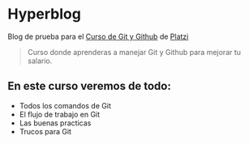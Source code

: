 # Hyperblog
Blog de prueba para el [Curso de Git y Github](https://platzi.com/cursos/git-github/) de [Platzi](https://platzi.com)
> Curso donde aprenderas a manejar Git y Github para mejorar tu salario.

## En este curso veremos de todo:
* Todos los comandos de Git
* El flujo de trabajo en Git
* Las buenas practicas
* Trucos para Git

